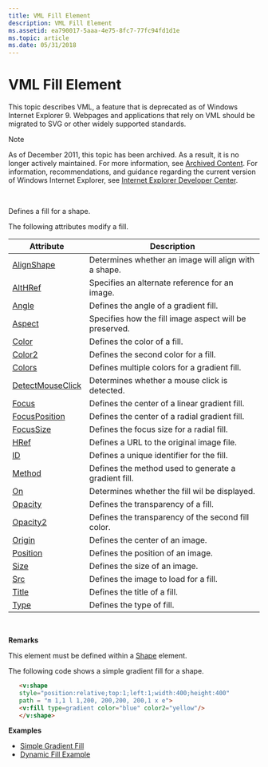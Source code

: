 ```yaml
---
title: VML Fill Element
description: VML Fill Element
ms.assetid: ea790017-5aaa-4e75-8fc7-77fc94fd1d1e
ms.topic: article
ms.date: 05/31/2018
---
```


# VML Fill Element

This topic describes VML, a feature that is deprecated as of Windows Internet Explorer 9. Webpages and applications that rely on VML should be migrated to SVG or other widely supported standards.

> [!Note]  
> As of December 2011, this topic has been archived. As a result, it is no longer actively maintained. For more information, see [Archived Content](https://docs.microsoft.com/previous-versions/windows/internet-explorer/ie-developer/). For information, recommendations, and guidance regarding the current version of Windows Internet Explorer, see [Internet Explorer Developer Center](https://msdn.microsoft.com/ie/).

 

Defines a fill for a shape.

The following attributes modify a fill.



| Attribute                                                          | Description                                            |
|--------------------------------------------------------------------|--------------------------------------------------------|
| [AlignShape](msdn-online-vml-alignshape-attribute.md)             | Determines whether an image will align with a shape.   |
| [AltHRef](althref-attribute--fill--vml.md)                        | Specifies an alternate reference for an image.         |
| [Angle](angle-attribute--fill--vml.md)                            | Defines the angle of a gradient fill.                  |
| [Aspect](msdn-online-vml-aspect-attribute.md)                     | Specifies how the fill image aspect will be preserved. |
| [Color](color-attribute--fill--vml.md)                            | Defines the color of a fill.                           |
| [Color2](color2-attribute--fill--vml.md)                          | Defines the second color for a fill.                   |
| [Colors](msdn-online-vml-colors-attribute.md)                     | Defines multiple colors for a gradient fill.           |
| [DetectMouseClick](detectmouseclick-attribute--fill--vml.md)      | Determines whether a mouse click is detected.          |
| [Focus](msdn-online-vml-focus-attribute.md)                       | Defines the center of a linear gradient fill.          |
| [FocusPosition](msdn-online-vml-focusposition-attribute.md)       | Defines the center of a radial gradient fill.          |
| [FocusSize](msdn-online-vml-focussize-attribute.md)               | Defines the focus size for a radial fill.              |
| [HRef](https://msdn.microsoft.com/library/Bb229574(v=VS.85).aspx) | Defines a URL to the original image file.              |
| [ID](id-attribute--fill--vml.md)                                  | Defines a unique identifier for the fill.              |
| [Method](msdn-online-vml-method-attribute.md)                     | Defines the method used to generate a gradient fill.   |
| [On](on-attribute--fill--vml.md)                                  | Determines whether the fill wil be displayed.          |
| [Opacity](opacity-attribute--fill--vml.md)                        | Defines the transparency of a fill.                    |
| [Opacity2](msdn-online-vml-opacity2-attribute.md)                 | Defines the transparency of the second fill color.     |
| [Origin](origin-attribute--fill--vml.md)                          | Defines the center of an image.                        |
| [Position](position-attribute--fill--vml.md)                      | Defines the position of an image.                      |
| [Size](size-attribute--fill--vml.md)                              | Defines the size of an image.                          |
| [Src](src-attribute--fill--vml.md)                                | Defines the image to load for a fill.                  |
| [Title](title-attribute--fill--vml.md)                            | Defines the title of a fill.                           |
| [Type](type-attribute--fill--vml.md)                              | Defines the type of fill.                              |



 

**Remarks**

This element must be defined within a [Shape](shape-element--vml.md) element.

The following code shows a simple gradient fill for a shape.


```HTML
   <v:shape
   style="position:relative;top:1;left:1;width:400;height:400"
   path = "m 1,1 l 1,200, 200,200, 200,1 x e">
   <v:fill type=gradient color="blue" color2="yellow"/>
   </v:shape>
```



**Examples**

-   [Simple Gradient Fill](https://docs.microsoft.com/previous-versions/bb229620(v%3dvs.85))
-   [Dynamic Fill Example](https://docs.microsoft.com/previous-versions/bb229621(v%3dvs.85))

 

 




